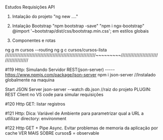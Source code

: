 Estudos Requisições API

1. Intalação do projeto "ng new ...."

2. Intalação Bootstrap "npm bootstrap -save"
			"npm i ngx-bootstrap"
   @import '~bootstrap/dist/css/bootstrap.min.css'; em estilos globais

3. Componentes e rotas

ng g m cursos --routing
ng g c cursos/cursos-lista
///////////////////////////////////////////////////////////~~~~~~~~~///////////////////////////////////////

#119 Http: Simulando Servidor REST(json-server) ----- https://www.npmjs.com/package/json-server
npm i json-server //Instalado globalmente na maquina 

Start JSON Server
json-server --watch db.json //raiz do projeto 
PLUGIN: REST Client no VS code para simular requisições

#120 Http GET: listar registros

#121 Http: Dica: Variável de Ambiente para parametrizar qual a URL a utlilizar 
directory: environment

#122 Http GET + Pipe Async. Evitar problemas de memoria da aplicação por cache  VER MAIS SOBRE
cursos$ = observable